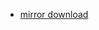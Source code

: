 - [mirror download](https://unix.stackexchange.com/questions/476973/download-all-rpm-packages-from-centos-repo)
